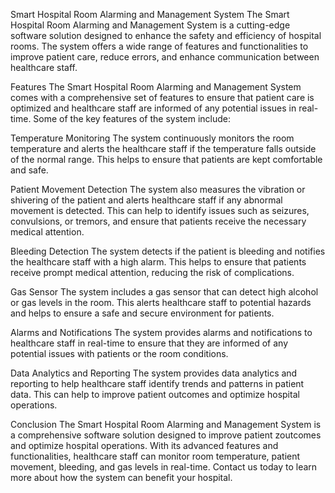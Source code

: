 Smart Hospital Room Alarming and Management System
The Smart Hospital Room Alarming and Management System is a cutting-edge software solution designed to enhance
the safety and efficiency of hospital rooms. The system offers a wide range of features and 
functionalities to improve patient care, reduce errors, and enhance communication between healthcare staff.

Features
The Smart Hospital Room Alarming and Management System comes with a comprehensive set of features to ensure that
patient care is optimized and healthcare staff are informed of any potential issues in real-time. Some of the key 
features of the system include:

Temperature Monitoring
The system continuously monitors the room temperature and alerts the healthcare staff if the temperature falls outside 
of the normal range. This helps to ensure that patients are kept comfortable and safe.

Patient Movement Detection
The system also measures the vibration or shivering of the patient and alerts healthcare staff if any abnormal movement 
is detected. This can help to identify issues such as seizures, convulsions, or tremors, and ensure that patients receive
the necessary medical attention.

Bleeding Detection
The system detects if the patient is bleeding and notifies the healthcare staff with a high alarm. This helps to ensure
that patients receive prompt medical attention, reducing the risk of complications.

Gas Sensor
The system includes a gas sensor that can detect high alcohol or gas levels in the room. This alerts healthcare staff to 
potential hazards and helps to ensure a safe and secure environment for patients.

Alarms and Notifications
The system provides alarms and notifications to healthcare staff in real-time to ensure that they are informed of any 
potential issues with patients or the room conditions.

Data Analytics and Reporting
The system provides data analytics and reporting to help healthcare staff identify trends and patterns in patient data. 
This can help to improve patient outcomes and optimize hospital operations.

Conclusion
The Smart Hospital Room Alarming and Management System is a comprehensive software solution designed to improve patient 
zoutcomes and optimize hospital operations. With its advanced features and functionalities, healthcare staff can monitor 
room temperature, patient movement, bleeding, and gas levels in real-time. Contact us today to learn more about how the system can benefit your hospital.
